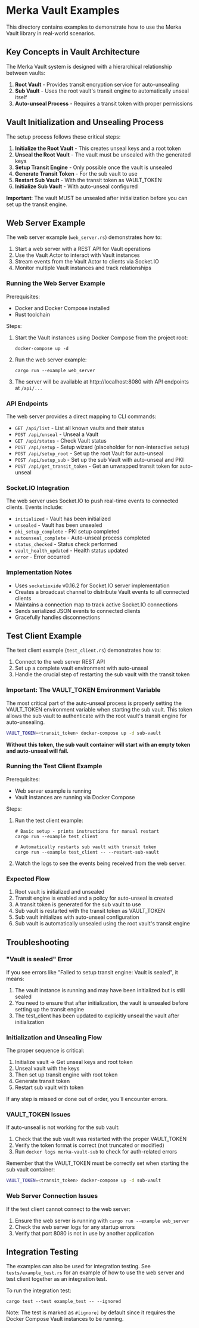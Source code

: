 # Merka Vault Examples

This directory contains examples to demonstrate how to use the Merka Vault library in real-world scenarios.

## Key Concepts in Vault Architecture

The Merka Vault system is designed with a hierarchical relationship between vaults:

1. **Root Vault** - Provides transit encryption service for auto-unsealing
2. **Sub Vault** - Uses the root vault's transit engine to automatically unseal itself
3. **Auto-unseal Process** - Requires a transit token with proper permissions

## Vault Initialization and Unsealing Process

The setup process follows these critical steps:

1. **Initialize the Root Vault** - This creates unseal keys and a root token
2. **Unseal the Root Vault** - The vault must be unsealed with the generated keys
3. **Setup Transit Engine** - Only possible once the vault is unsealed
4. **Generate Transit Token** - For the sub vault to use
5. **Restart Sub Vault** - With the transit token as VAULT_TOKEN
6. **Initialize Sub Vault** - With auto-unseal configured

**Important**: The vault MUST be unsealed after initialization before you can set up the transit engine.

## Web Server Example

The web server example (`web_server.rs`) demonstrates how to:

1. Start a web server with a REST API for Vault operations
2. Use the Vault Actor to interact with Vault instances
3. Stream events from the Vault Actor to clients via Socket.IO
4. Monitor multiple Vault instances and track relationships

### Running the Web Server Example

Prerequisites:

- Docker and Docker Compose installed
- Rust toolchain

Steps:

1. Start the Vault instances using Docker Compose from the project root:

   ```
   docker-compose up -d
   ```

2. Run the web server example:

   ```
   cargo run --example web_server
   ```

3. The server will be available at http://localhost:8080 with API endpoints at `/api/...`

### API Endpoints

The web server provides a direct mapping to CLI commands:

- `GET /api/list` - List all known vaults and their status
- `POST /api/unseal` - Unseal a Vault
- `GET /api/status` - Check Vault status
- `POST /api/setup` - Setup wizard (placeholder for non-interactive setup)
- `POST /api/setup_root` - Set up the root Vault for auto-unseal
- `POST /api/setup_sub` - Set up the sub Vault with auto-unseal and PKI
- `POST /api/get_transit_token` - Get an unwrapped transit token for auto-unseal

### Socket.IO Integration

The web server uses Socket.IO to push real-time events to connected clients. Events include:

- `initialized` - Vault has been initialized
- `unsealed` - Vault has been unsealed
- `pki_setup_complete` - PKI setup completed
- `autounseal_complete` - Auto-unseal process completed
- `status_checked` - Status check performed
- `vault_health_updated` - Health status updated
- `error` - Error occurred

### Implementation Notes

- Uses `socketioxide` v0.16.2 for Socket.IO server implementation
- Creates a broadcast channel to distribute Vault events to all connected clients
- Maintains a connection map to track active Socket.IO connections
- Sends serialized JSON events to connected clients
- Gracefully handles disconnections

## Test Client Example

The test client example (`test_client.rs`) demonstrates how to:

1. Connect to the web server REST API
2. Set up a complete vault environment with auto-unseal
3. Handle the crucial step of restarting the sub vault with the transit token

### Important: The VAULT_TOKEN Environment Variable

The most critical part of the auto-unseal process is properly setting the VAULT_TOKEN environment variable when starting the sub vault. This token allows the sub vault to authenticate with the root vault's transit engine for auto-unsealing.

```bash
VAULT_TOKEN=<transit_token> docker-compose up -d sub-vault
```

**Without this token, the sub vault container will start with an empty token and auto-unseal will fail.**

### Running the Test Client Example

Prerequisites:

- Web server example is running
- Vault instances are running via Docker Compose

Steps:

1. Run the test client example:

   ```
   # Basic setup - prints instructions for manual restart
   cargo run --example test_client

   # Automatically restarts sub vault with transit token
   cargo run --example test_client -- --restart-sub-vault
   ```

2. Watch the logs to see the events being received from the web server.

### Expected Flow

1. Root vault is initialized and unsealed
2. Transit engine is enabled and a policy for auto-unseal is created
3. A transit token is generated for the sub vault to use
4. Sub vault is restarted with the transit token as VAULT_TOKEN
5. Sub vault initializes with auto-unseal configuration
6. Sub vault is automatically unsealed using the root vault's transit engine

## Troubleshooting

### "Vault is sealed" Error

If you see errors like "Failed to setup transit engine: Vault is sealed", it means:

1. The vault instance is running and may have been initialized but is still sealed
2. You need to ensure that after initialization, the vault is unsealed before setting up the transit engine
3. The test_client has been updated to explicitly unseal the vault after initialization

### Initialization and Unsealing Flow

The proper sequence is critical:

1. Initialize vault → Get unseal keys and root token
2. Unseal vault with the keys
3. Then set up transit engine with root token
4. Generate transit token
5. Restart sub vault with token

If any step is missed or done out of order, you'll encounter errors.

### VAULT_TOKEN Issues

If auto-unseal is not working for the sub vault:

1. Check that the sub vault was restarted with the proper VAULT_TOKEN
2. Verify the token format is correct (not truncated or modified)
3. Run `docker logs merka-vault-sub` to check for auth-related errors

Remember that the VAULT_TOKEN must be correctly set when starting the sub vault container:

```bash
VAULT_TOKEN=<transit_token> docker-compose up -d sub-vault
```

### Web Server Connection Issues

If the test client cannot connect to the web server:

1. Ensure the web server is running with `cargo run --example web_server`
2. Check the web server logs for any startup errors
3. Verify that port 8080 is not in use by another application

## Integration Testing

The examples can also be used for integration testing. See `tests/example_test.rs` for an example of how to use the web server and test client together as an integration test.

To run the integration test:

```
cargo test --test example_test -- --ignored
```

Note: The test is marked as `#[ignore]` by default since it requires the Docker Compose Vault instances to be running.
